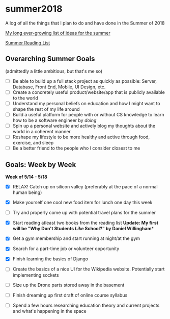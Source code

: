 # summer2018
A log of all the things that I plan to do and have done in the Summer of 2018

[My long ever-growing list of ideas for the summer](ideas.md)

[Summer Reading List](books.md)

## Overarching Summer Goals
(admittedly a little ambitious, but that's me so)

- [ ] Be able to build up a full stack project as quickly as possible: Server, Database, Front End, Mobile, UI Design, etc.
- [ ] Create a concretely useful product/website/app that is publicly available to the world
- [ ] Understand my personal beliefs on education and how I might want to shape the rest of my life around 
- [ ] Build a useful platform for people with or without CS knowledge to learn how to be a software engineer by *doing*
- [ ] Spin up a personal website and actively blog my thoughts about the world in a coherent manner
- [ ] Reshape my lifestyle to be more healthy and active through food, exercise, and sleep
- [ ] Be a better friend to the people who I consider closest to me

## Goals: Week by Week
**Week of 5/14 - 5/18**
- [x] RELAX! Catch up on silicon valley (preferably at the pace of a normal human being)
- [x] Make yourself one cool new food item for lunch one day this week
- [ ] Try and properly come up with potential travel plans for the summer
- [x] Start reading atleast two books from the reading list **Update: My first will be "Why Don't Students *Like* School?" by Daniel Willingham*** 
- [x] Get a gym membership and start running at night/at the gym
- [x] Search for a part-time job or volunteer opportunity
- [x] Finish learning the basics of Django
- [ ] Create the basics of a nice UI for the Wikipedia website. Potentially start implementing sockets
- [ ] Size up the Drone parts stored away in the basement
- [ ] Finish dreaming up first draft of online course syllabus
- [ ] Spend a few hours researching education theory and current projects and what's happening in the space


